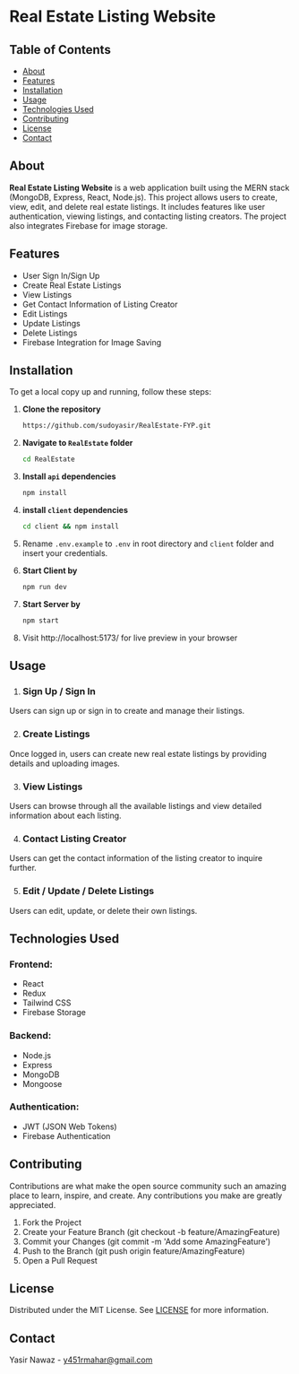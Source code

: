 # Real Estate Listing Website

## Table of Contents

- [About](#about)
- [Features](#features)
- [Installation](#installation)
- [Usage](#usage)
- [Technologies Used](#technologies-used)
- [Contributing](#contributing)
- [License](#license)
- [Contact](#contact)

## About

**Real Estate Listing Website** is a web application built using the MERN stack (MongoDB, Express, React, Node.js). This project allows users to create, view, edit, and delete real estate listings. It includes features like user authentication, viewing listings, and contacting listing creators. The project also integrates Firebase for image storage.

## Features

- User Sign In/Sign Up
- Create Real Estate Listings
- View Listings
- Get Contact Information of Listing Creator
- Edit Listings
- Update Listings
- Delete Listings
- Firebase Integration for Image Saving

## Installation

To get a local copy up and running, follow these steps:

1. **Clone the repository**
   ```sh
   https://github.com/sudoyasir/RealEstate-FYP.git
   
1. **Navigate to `RealEstate` folder**
   ```sh
   cd RealEstate
1. **Install `api` dependencies**
   ```sh
   npm install
1. **install `client` dependencies**
   ```sh
   cd client && npm install
5. Rename `.env.example` to `.env` in root directory and `client` folder and insert your credentials.

6. **Start Client by**
    ```sh
    npm run dev
    
7. **Start Server by**
    ```sh
    npm start

8. Visit http://localhost:5173/ for live preview in your browser

## Usage
1. ### Sign Up / Sign In

Users can sign up or sign in to create and manage their listings.

2. ### Create Listings

Once logged in, users can create new real estate listings by providing details and uploading images.

3. ### View Listings

Users can browse through all the available listings and view detailed information about each listing.

4. ### Contact Listing Creator

Users can get the contact information of the listing creator to inquire further.

5. ### Edit / Update / Delete Listings

Users can edit, update, or delete their own listings.

## Technologies Used
### Frontend:

- React
- Redux
- Tailwind CSS
- Firebase Storage
### Backend:

- Node.js
- Express
- MongoDB
- Mongoose
### Authentication:

- JWT (JSON Web Tokens)
- Firebase Authentication

## Contributing
Contributions are what make the open source community such an amazing place to learn, inspire, and create. Any contributions you make are greatly appreciated.

1. Fork the Project
2. Create your Feature Branch (git checkout -b feature/AmazingFeature)
3. Commit your Changes (git commit -m 'Add some AmazingFeature')
4. Push to the Branch (git push origin feature/AmazingFeature)
5. Open a Pull Request

## License
Distributed under the MIT License. See [LICENSE](LICENSE) for more information.

## Contact
Yasir Nawaz - y451rmahar@gmail.com
